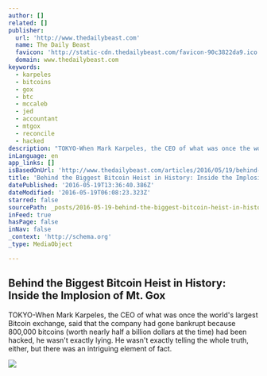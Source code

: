 ```yaml
---
author: []
related: []
publisher:
  url: 'http://www.thedailybeast.com'
  name: The Daily Beast
  favicon: 'http://static-cdn.thedailybeast.com/favicon-90c3822da9.ico'
  domain: www.thedailybeast.com
keywords:
  - karpeles
  - bitcoins
  - gox
  - btc
  - mccaleb
  - jed
  - accountant
  - mtgox
  - reconcile
  - hacked
description: "TOKYO-When Mark Karpeles, the CEO of what was once the world's largest Bitcoin exchange, said that the company had gone bankrupt because 800,000 bitcoins (worth nearly half a billion dollars at the time) had been hacked, he wasn't exactly lying. He wasn't exactly telling the whole truth, either, but there was an intriguing element of fact."
inLanguage: en
app_links: []
isBasedOnUrl: 'http://www.thedailybeast.com/articles/2016/05/19/behind-the-biggest-bitcoin-heist-in-history-inside-the-implosion-of-mt-gox.html'
title: 'Behind the Biggest Bitcoin Heist in History: Inside the Implosion of Mt. Gox'
datePublished: '2016-05-19T13:36:40.386Z'
dateModified: '2016-05-19T06:08:23.323Z'
starred: false
sourcePath: _posts/2016-05-19-behind-the-biggest-bitcoin-heist-in-history-inside-the-impl.md
inFeed: true
hasPage: false
inNav: false
_context: 'http://schema.org'
_type: MediaObject

---
```

<article style=""><h1>Behind the Biggest Bitcoin Heist in History: Inside the Implosion of Mt. Gox</h1><p>TOKYO-When Mark Karpeles, the CEO of what was once the world's largest Bitcoin exchange, said that the company had gone bankrupt because 800,000 bitcoins (worth nearly half a billion dollars at the time) had been hacked, he wasn't exactly lying. He wasn't exactly telling the whole truth, either, but there was an intriguing element of fact.</p><img src="http://cdn.thedailybeast.com/content/dailybeast/articles/2016/05/19/behind-the-biggest-bitcoin-heist-in-history-inside-the-implosion-of-mt-gox/jcr:content/image.img.2000.jpg/1463634978802.cached.jpg" /></article>